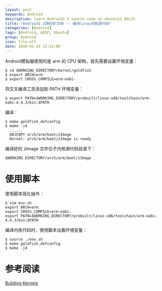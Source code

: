 ```yaml
---
layout: post
keywords: Android
description: learn Android2.3 source code on ubuntu12.04LTS
title: "Android2.3源码学习06 -- 编译linux内核源代码"
categories: [Android]
tags: [Android, AOSP, Ubuntu]
group: Android
icon: file-alt
date: 2018-01-24 22:52:00
---
```


Android模拟器使用的是 arm 的 CPU 架构，首先需要设置环境变量：

    $ cd $WORKING_DIRECTORY/kernel/goldfish
    $ export ARCH=arm
    $ export CROSS_COMPILE=arm-eabi-

将交叉编译工具添加到 PATH 环境变量：

    $ export PATH=$WORKING_DIRECTORY/prebuilt/linux-x86/toolchain/arm-eabi-4.4.3/bin:$PATH

<!--excerpt-->

编译：

    $ make goldfish_defconfig
    $ make -j4
      ......
      OBJCOPY arch/arm/boot/zImage
      Kernel: arch/arm/boot/zImage is ready

编译好的 zImage 文件位于内核源代码目录下：

    $WORKING_DIRECTORY/arch/arm/boot/zImage

# 使用脚本

使用脚本简化操作：

    $ vim env.sh
    export ARCH=arm
    export CROSS_COMPILE=arm-eabi- 
    export PATH=$WORKING_DIRECTORY/prebuilt/linux-x86/toolchain/arm-eabi-4.4.3/bin:$PATH

编译内核代码时，使用脚本设置环境变量：

    $ source ./env.sh
    $ make goldfish_defconfig
    $ make -j4

# 参考阅读

[Building Kernels](https://source.android.com/source/building-kernels)